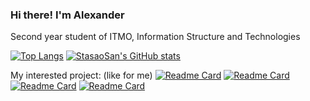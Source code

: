 ### Hi there! I'm Alexander

Second year student of ITMO, Information Structure and Technologies

[![Top Langs](https://github-readme-stats.vercel.app/api/top-langs/?username=StasaoSan&theme=radical&langs_count=8)](https://github.com/anuraghazra/github-readme-stats)
[![StasaoSan's GitHub stats](https://github-readme-stats.vercel.app/api?username=StasaoSan&show_icons=true&theme=radical)](https://github.com/anuraghazra/github-readme-stats)

My interested project: (like for me)
[![Readme Card](https://github-readme-stats.vercel.app/api/pin/?username=aStasaoSan&repo=CSharp5&theme=radical)](https://github.com/anuraghazra/github-readme-stats)
[![Readme Card](https://github-readme-stats.vercel.app/api/pin/?username=aStasaoSan&repo=CubicRubics&theme=radical)](https://github.com/anuraghazra/github-readme-stats)
[![Readme Card](https://github-readme-stats.vercel.app/api/pin/?username=aStasaoSan&repo=workWithOscilographLSF&theme=radical)](https://github.com/anuraghazra/github-readme-stats)
[![Readme Card](https://github-readme-stats.vercel.app/api/pin/?username=anuraghazra&repo=github-readme-stats)](https://github.com/anuraghazra/github-readme-stats)
